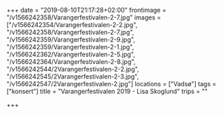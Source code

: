 +++
date = "2019-08-10T21:17:28+02:00"
frontimage = "/v1566242358/Varangerfestivalen-2-7.jpg"
images = ["/v1566242354/Varangerfestivalen-2-2.jpg", "/v1566242358/Varangerfestivalen-2-7.jpg", "/v1566242359/Varangerfestivalen-2-9.jpg", "/v1566242359/Varangerfestivalen-2-1.jpg", "/v1566242362/Varangerfestivalen-2-5.jpg", "/v1566242364/Varangerfestivalen-2-8.jpg", "/v1566242544/2Varangerfestivalen-2-2.jpg", "/v1566242545/2Varangerfestivalen-2-3.jpg", "/v1566242547/2Varangerfestivalen-2.jpg"]
locations = ["Vadsø"]
tags = ["konsert"]
title = "Varangerfestivalen 2019 - Lisa Skoglund"
trips = ""

+++
